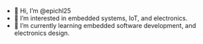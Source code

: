 - 👋 Hi, I’m @epichl25
- 👀 I’m interested in embedded systems, IoT, and electronics.
- 🌱 I’m currently learning embedded software development, and electronics design.

<!---
epichl25/epichl25 is a ✨ special ✨ repository because its `README.md` (this file) appears on your GitHub profile.
You can click the Preview link to take a look at your changes.
--->
